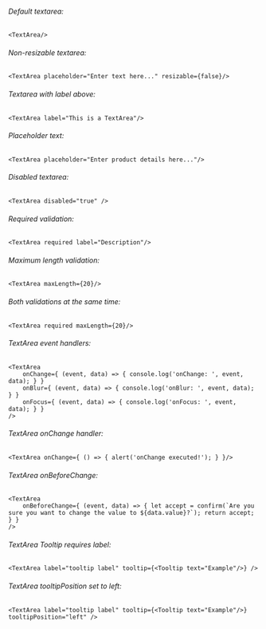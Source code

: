 ###### Default textarea:

    <TextArea/>

###### Non-resizable textarea:

	<TextArea placeholder="Enter text here..." resizable={false}/>

###### Textarea with label above:

    <TextArea label="This is a TextArea"/>

###### Placeholder text:

    <TextArea placeholder="Enter product details here..."/>

###### Disabled textarea:

    <TextArea disabled="true" />

###### Required validation:

    <TextArea required label="Description"/>

###### Maximum length validation:

    <TextArea maxLength={20}/>

###### Both validations at the same time:

    <TextArea required maxLength={20}/>
    
###### TextArea event handlers:

    <TextArea 
        onChange={ (event, data) => { console.log('onChange: ', event, data); } }
        onBlur={ (event, data) => { console.log('onBlur: ', event, data); } }
        onFocus={ (event, data) => { console.log('onFocus: ', event, data); } }
    />

###### TextArea onChange handler:

    <TextArea onChange={ () => { alert('onChange executed!'); } }/>

###### TextArea onBeforeChange:

    <TextArea 
        onBeforeChange={ (event, data) => { let accept = confirm(`Are you sure you want to change the value to ${data.value}?`); return accept; } }
    />


###### TextArea Tooltip requires label:

    <TextArea label="tooltip label" tooltip={<Tooltip text="Example"/>} />
    
###### TextArea tooltipPosition set to left:

    <TextArea label="tooltip label" tooltip={<Tooltip text="Example"/>} tooltipPosition="left" />
